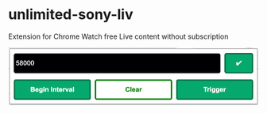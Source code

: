 # unlimited-sony-liv
Extension for Chrome
Watch free Live content without subscription

![Extension View](icons/view.png)
